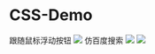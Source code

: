 # CSS-Demo
跟随鼠标浮动按钮
<img src = "https://user-gold-cdn.xitu.io/2018/4/29/1630f2915796ba34?imageslim">
仿百度搜索
<img src = "http://m.qpic.cn/psb?/V12aFxpG165P6X/MlGxprr7mFVkMhqhW7usyP2*wqPTkHvJXzDtoDDBIfc!/b/dEABAAAAAAAA&bo=aAMLAgAAAAADB0A!&rf=viewer_4">
<img src = "http://m.qpic.cn/psb?/V12aFxpG165P6X/swU3zkji41FJx0ViT91m.VKlOxeiosrEbopz2jBviKM!/b/dEEBAAAAAAAA&bo=3QOcAAAAAAADF3A!&rf=viewer_4">
